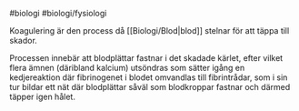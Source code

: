 #biologi #biologi/fysiologi 

Koagulering är den process då [[Biologi/Blod|blod]] stelnar för att täppa till skador.

Processen innebär att blodplättar fastnar i det skadade kärlet, efter vilket flera ämnen (däribland kalcium) utsöndras som sätter igång en kedjereaktion där fibrinogenet i blodet omvandlas till fibrintrådar, som i sin tur bildar ett nät där blodplättar såväl som blodkroppar fastnar och därmed täpper igen hålet.

